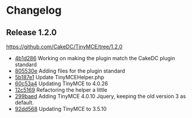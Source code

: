 Changelog
=========

Release 1.2.0
-------------

https://github.com/CakeDC/TinyMCE/tree/1.2.0

 * [4b1d286](https://github.com/CakeDC/TinyMCE/commit/4b1d286) Working on making the plugin match the CakeDC plugin standard
 * [805530e](https://github.com/CakeDC/TinyMCE/commit/805530e) Adding files for the plugin standard
 * [5b187e1](https://github.com/CakeDC/TinyMCE/commit/5b187e1) Update TinyMCEHelper.php
 * [60c53a4](https://github.com/CakeDC/TinyMCE/commit/60c53a4) Updating TinyMCE to 4.0.26
 * [12c5169](https://github.com/CakeDC/TinyMCE/commit/12c5169) Refactoring the helper a little
 * [299baed](https://github.com/CakeDC/TinyMCE/commit/299baed) Adding TinyMCE 4.0.10 Jquery, keeping the old version 3 as default.
 * [92dd568](https://github.com/CakeDC/TinyMCE/commit/92dd568) Updating TinyMCE to 3.5.10